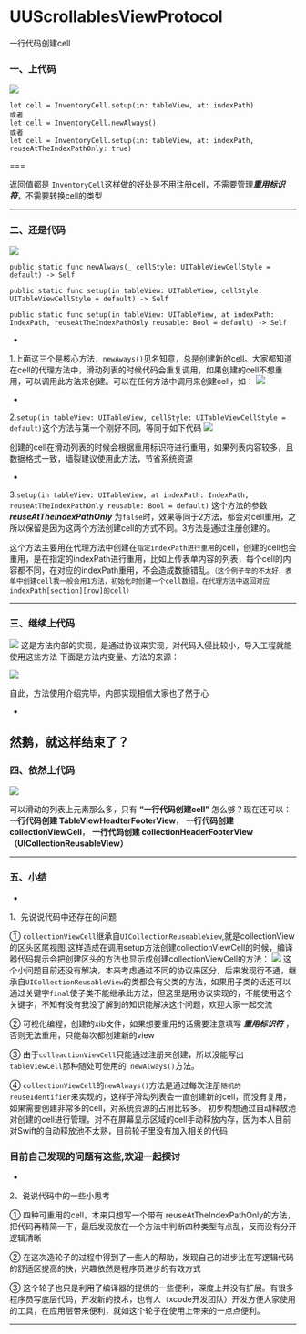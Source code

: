 # UUScrollablesViewProtocol
一行代码创建cell
### 一、上代码
![](https://user-gold-cdn.xitu.io/2018/8/20/16555bde9bbfbd58?w=2032&h=256&f=jpeg&s=114902)

```
let cell = InventoryCell.setup(in: tableView, at: indexPath)
或者
let cell = InventoryCell.newAlways()
或者
let cell = InventoryCell.setup(in: tableView, at: indexPath, reuseAtTheIndexPathOnly: true)
```

===

返回值都是 ``InventoryCell``这样做的好处是不用注册cell，不需要管理***重用标识符***，不需要转换cell的类型

---

### 二、还是代码
![](https://user-gold-cdn.xitu.io/2018/8/20/16555be63db00f36?w=2184&h=204&f=jpeg&s=133769)
```
public static func newAlways(_ cellStyle: UITableViewCellStyle = default) -> Self

public static func setup(in tableView: UITableView, cellStyle: UITableViewCellStyle = default) -> Self

public static func setup(in tableView: UITableView, at indexPath: IndexPath, reuseAtTheIndexPathOnly reusable: Bool = default) -> Self
```

*

1.上面这三个是核心方法，``newAways()``见名知意，总是创建新的cell。大家都知道在cell的代理方法中，滑动列表的时候代码会重复调用，如果创建的cell不想重用，可以调用此方法来创建。可以在任何方法中调用来创建cell，如：
![](https://user-gold-cdn.xitu.io/2018/8/20/16555beb58aedaa6?w=1842&h=442&f=jpeg&s=130737)

*

2.``setup(in tableView: UITableView, cellStyle: UITableViewCellStyle = default)``这个方法与第一个刚好不同，等同于如下代码
![](https://user-gold-cdn.xitu.io/2018/8/20/16555bfd3d27a9ab?w=1480&h=156&f=jpeg&s=69367)

创建的cell在滑动列表的时候会根据重用标识符进行重用，如果列表内容较多，且数据格式一致，墙裂建议使用此方法，节省系统资源

*

3.``setup(in tableView: UITableView, at indexPath: IndexPath, reuseAtTheIndexPathOnly reusable: Bool = default)``
这个方法的参数 ***reuseAtTheIndexPathOnly*** 为``false``时，效果等同于2方法，都会对cell重用，之所以保留是因为这两个方法创建cell的方式不同。3方法是通过注册创建的。

这个方法主要用在代理方法中创建在``指定indexPath进行重用``的cell，创建的cell也会重用，是在指定的indexPath进行重用，比如上传表单内容的列表，每个cell的内容都不同，在对应的indexPath重用，不会造成数据错乱。``（这个例子举的不太好，表单中创建cell我一般会用1方法，初始化时创建一个cell数组，在代理方法中返回对应indexPath[section][row]的cell）``

---

### 三、继续上代码
![](https://user-gold-cdn.xitu.io/2018/8/20/16555c03a725fc06?w=2260&h=744&f=jpeg&s=351457)
这是方法内部的实现，是通过协议来实现，对代码入侵比较小，导入工程就能使用这些方法
下面是方法内变量、方法的来源：

![](https://user-gold-cdn.xitu.io/2018/8/20/16555c0b4d33363e?w=2136&h=1166&f=jpeg&s=552153)

自此，方法使用介绍完毕，内部实现相信大家也了然于心

*

然鹅，就这样结束了？
---

### 四、依然上代码

![](https://user-gold-cdn.xitu.io/2018/8/20/16555c1728145671?w=2754&h=1070&f=jpeg&s=507006)

可以滑动的列表上元素那么多，只有 **“一行代码创建cell”** 怎么够？现在还可以：
**一行代码创建 TableViewHeadterFooterView**，
**一行代码创建 collectionViewCell**，
**一行代码创建 collectionHeaderFooterView（UICollectionReusableView）**

---

### 五、小结

-
1、先说说代码中还存在的问题

① ``collectionViewCell``继承自``UICollectionReuseableView``,就是collectionView的区头区尾视图,这样造成在调用setup方法创建collectionViewCell的时候，编译器代码提示会把创建区头的方法也显示成创建collectionViewCell的方法：
![](https://user-gold-cdn.xitu.io/2018/8/20/16555c1df436abfd?w=2490&h=496&f=jpeg&s=383614)
这个小问题目前还没有解决，本来考虑通过不同的协议来区分，后来发现行不通，继承自``UICollectionReusableView``的类都会有父类的方法，如果用子类的话还可以通过关键字```final```使子类不能继承此方法，但这里是用协议实现的，不能使用这个关键字，不知有没有我没了解到的知识能解决这个问题，欢迎大家一起交流

② 可视化编程，创建的xib文件，如果想要重用的话需要注意填写 ***重用标识符*** ，否则无法重用，只能每次都创建新的view

③ 由于``colleactionViewCell``只能通过注册来创建，所以没能写出``tableViewCell``那种随处可使用的`` newAlways()``方法。

④ ``collectionViewCell``的``newAlways()``方法是通过每次注册``随机的reuseIdentifier``来实现的，这样子滑动列表会一直创建新的cell，而没有复用，如果需要创建非常多的cell，对系统资源的占用比较多。
初步构想通过自动释放池对创建的cell进行管理，对不在屏幕显示区域的cell手动释放内存，因为本人目前对Swift的自动释放池不太熟，目前轮子里没有加入相关的代码

### 目前自己发现的问题有这些,欢迎一起探讨

*

2、说说代码中的一些小思考

① 四种可重用的cell，本来只想写一个带有 reuseAtTheIndexPathOnly的方法，把代码再精简一下，最后发现放在一个方法中判断四种类型有点乱，反而没有分开逻辑清晰

② 在这次造轮子的过程中得到了一些人的帮助，发现自己的进步比在写逻辑代码的舒适区提高的快，兴趣依然是程序员进步的有效方式

③ 这个轮子也只是利用了编译器的提供的一些便利，深度上并没有扩展。有很多程序员写底层代码，开发新的技术，也有人（xcode开发团队）开发方便大家使用的工具，在应用层带来便利，就如这个轮子在使用上带来的一点点便利。

---

